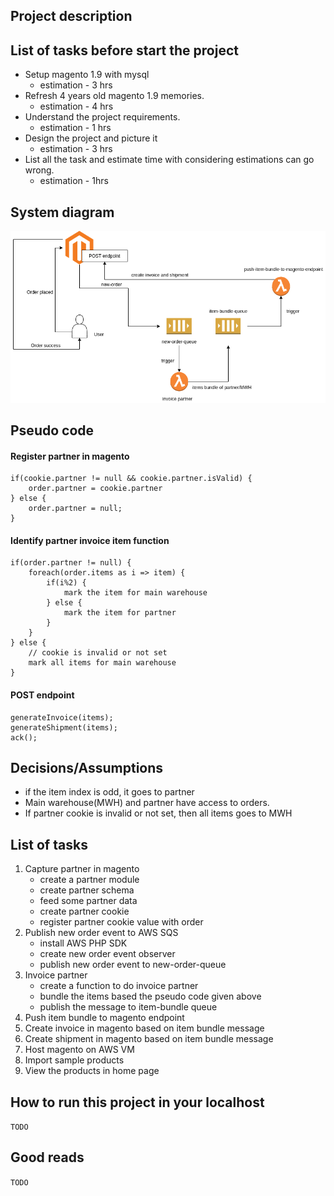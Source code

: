 ## Project description

## List of tasks before start the project
* Setup magento 1.9 with mysql
    * estimation - 3 hrs
* Refresh 4 years old magento 1.9 memories.
    * estimation - 4 hrs
* Understand the project requirements.
    * estimation - 1 hrs
* Design the project and picture it
    * estimation - 3 hrs
* List all the task and estimate time with considering estimations can go wrong.
    * estimation - 1hrs

## System diagram
![GitHub Logo](/doc/Partner%20Invoice-Page-1.png)

## Pseudo code
#### Register partner in magento
```
if(cookie.partner != null && cookie.partner.isValid) {
    order.partner = cookie.partner
} else {
    order.partner = null;
}
```

#### Identify partner invoice item function
```
if(order.partner != null) {
    foreach(order.items as i => item) {
        if(i%2) {
            mark the item for main warehouse
        } else {
            mark the item for partner
        }
    }
} else {
    // cookie is invalid or not set
    mark all items for main warehouse
}
```

#### POST endpoint
```
generateInvoice(items);
generateShipment(items);
ack();
```

## Decisions/Assumptions
* if the item index is odd, it goes to partner
* Main warehouse(MWH) and partner have access to orders.
* If partner cookie is invalid or not set, then all items goes to MWH

## List of tasks
1. Capture partner in magento
    * create a partner module
    * create partner schema
    * feed some partner data
    * create partner cookie
    * register partner cookie value with order
2. Publish new order event to AWS SQS
    * install AWS PHP SDK
    * create new order event observer
    * publish new order event to new-order-queue
3. Invoice partner
    * create a function to do invoice partner
    * bundle the items based the pseudo code given above
    * publish the message to item-bundle queue
4. Push item bundle to magento endpoint
5. Create invoice in magento based on item bundle message
6. Create shipment in magento based on item bundle message
7. Host magento on AWS VM
8. Import sample products
9. View the products in home page

## How to run this project in your localhost
`TODO`

## Good reads
`TODO`
